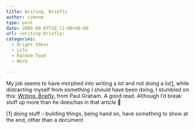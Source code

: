 ```yaml
---
title: Writing, Briefly
author: simonm
type: post
date: 2006-09-07T19:11:00+00:00
url: /writing-briefly/
categories:
  - Bright Ideas
  - Life
  - Random Toad
  - Work

---
```

My job seems to have morphed into writing a lot and not doing a lot[1], while distracting myself from something I should have been doing, I stumbled on this: [Writing, Briefly][1], from Paul Graham. A good read. Although I&#8217;d break stuff up more than he does/has in that article 🙂

<!--more--> [1] doing stuff &#8211; building things, being hand on, have something to show at the end, other than a document

 [1]: http://www.paulgraham.com/writing44.html